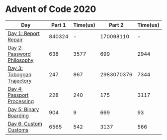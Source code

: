 # Advent of Code 2020

| Day                                          | Part 1 | Time(us) | Part 2     | Time(us) |
| -------------------------------------------- | ------ | -------- | ---------- | -------- |
| [Day 1: Report Repair](./src/days/d01)       | 840324 | -        | 170098110  | -        |
| [Day 2: Password Philosophy](./src/days/d02) | 638    | 3577     | 699        | 2944     |
| [Day 3: Toboggan Trajectory](./src/days/d03) | 247    | 867      | 2983070376 | 7344     |
| [Day 4: Passport Processing](./src/days/d04) | 228    | 240      | 175        | 3117     |
| [Day 5: Binary Boarding](./src/days/d05)     | 904    | 9        | 669        | 93       |
| [Day 6: Custom Customs](./src/days/d06)      | 6565   | 542      | 3137       | 566      |
